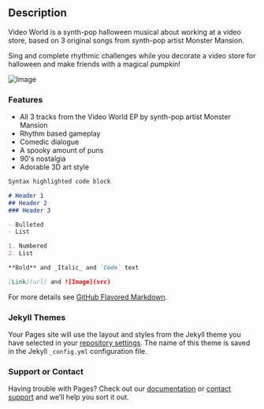 ## Description

Video World is a synth-pop halloween musical about working at a video store, based on 3 original songs from synth-pop artist Monster Mansion.

Sing and complete rhythmic challenges while you decorate a video store for halloween and make friends with a magical pumpkin!

![Image]("https://mcusercontent.com/4612c1901a849e5bf3740cc46/images/8de14185-3400-40ca-8a62-895e4ea21a66.gif")


### Features

- All 3 tracks from the Video World EP by synth-pop artist Monster Mansion
- Rhythm based gameplay
- Comedic dialogue
- A spooky amount of puns
- 90's nostalgia
- Adorable 3D art style

```markdown
Syntax highlighted code block

# Header 1
## Header 2
### Header 3

- Bulleted
- List

1. Numbered
2. List

**Bold** and _Italic_ and `Code` text

[Link](url) and ![Image](src)
```

For more details see [GitHub Flavored Markdown](https://guides.github.com/features/mastering-markdown/).

### Jekyll Themes

Your Pages site will use the layout and styles from the Jekyll theme you have selected in your [repository settings](https://github.com/jleaney/videoworld-presskit/settings). The name of this theme is saved in the Jekyll `_config.yml` configuration file.

### Support or Contact

Having trouble with Pages? Check out our [documentation](https://docs.github.com/categories/github-pages-basics/) or [contact support](https://github.com/contact) and we’ll help you sort it out.
